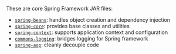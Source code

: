 These are core Spring Framework JAR files:

* [`spring-beans`](https://mvnrepository.com/artifact/org.springframework/spring-beans/6.2.8): handles object creation and dependency injection
* [`spring-core`](https://mvnrepository.com/artifact/org.springframework/spring-core/6.2.8): provides base classes and utilities
* [`spring-context`](https://mvnrepository.com/artifact/org.springframework/spring-context/6.2.8): supports application context and configuration
* [`commons-logging`](https://mvnrepository.com/artifact/commons-logging/commons-logging/1.2): bridges logging for Spring framework
* [`spring-aop`](https://mvnrepository.com/artifact/org.springframework/spring-aop/6.2.8): cleanly decouple code 
  
